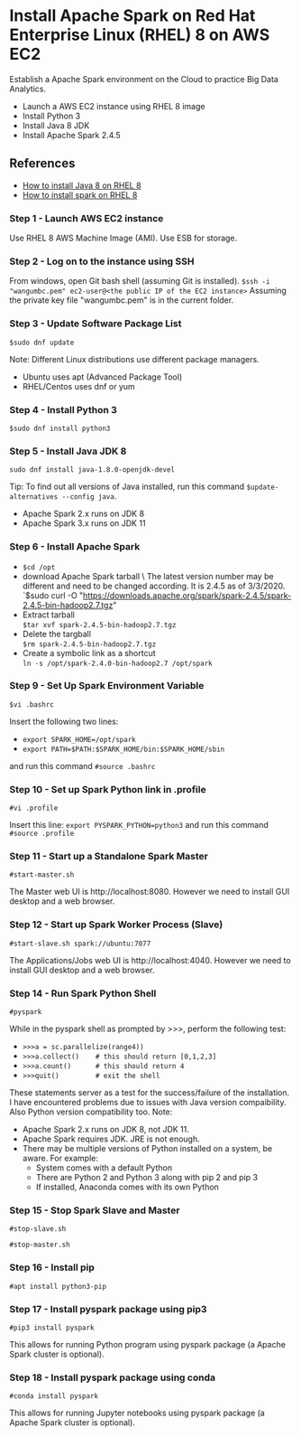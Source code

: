 # Install Apache Spark on Red Hat Enterprise Linux (RHEL) 8 on AWS EC2
Establish a Apache Spark environment on the Cloud to practice Big Data Analytics. 
- Launch a AWS EC2 instance using RHEL 8 image
- Install Python 3 
- Install Java 8 JDK
- Install Apache Spark 2.4.5

## References
- [How to install Java 8 on RHEL 8](https://www.tecmint.com/install-java-on-rhel-8/)
- [How to install spark on RHEL 8](https://linuxconfig.org/how-to-install-spark-on-redhat-8)


### Step 1 - Launch AWS EC2 instance 
Use RHEL 8 AWS Machine Image (AMI). Use ESB for storage. 
### Step 2 - Log on to the instance using SSH
From windows, open Git bash shell (assuming Git is installed).
`$ssh -i "wangumbc.pem" ec2-user@<the public IP of the EC2 instance>`
Assuming the private key file "wangumbc.pem" is in the current folder.
### Step 3 - Update Software Package List
`$sudo dnf update`

Note: Different Linux distributions use different package managers. 
- Ubuntu uses apt (Advanced Package Tool)
- RHEL/Centos uses dnf or yum
### Step 4 - Install Python 3
`$sudo dnf install python3`
### Step 5 - Install Java JDK 8
`sudo dnf install java-1.8.0-openjdk-devel`

Tip: To find out all versions of Java installed, run this command `$update-alternatives --config java`. 
- Apache Spark 2.x runs on JDK 8 
- Apache Spark 3.x runs on JDK 11
### Step 6 - Install Apache Spark 
- `$cd /opt`
- download Apache Spark tarball \ 
The latest version number may be different and need to be changed according. It is 2.4.5 as of 3/3/2020. \
`$sudo curl -O "https://downloads.apache.org/spark/spark-2.4.5/spark-2.4.5-bin-hadoop2.7.tgz"
- Extract tarball \
`$tar xvf spark-2.4.5-bin-hadoop2.7.tgz`
- Delete the targball \
`$rm spark-2.4.5-bin-hadoop2.7.tgz`
- Create a symbolic link as a shortcut \
`ln -s /opt/spark-2.4.0-bin-hadoop2.7 /opt/spark`
### Step 9 - Set Up Spark Environment Variable
`$vi .bashrc` 

Insert the following two lines:
- `export SPARK_HOME=/opt/spark`
- `export PATH=$PATH:$SPARK_HOME/bin:$SPARK_HOME/sbin`

and run this command `#source .bashrc`
### Step 10 - Set up Spark Python link in .profile
`#vi .profile` 

Insert this line: `export PYSPARK_PYTHON=python3` and run this command `#source .profile`
### Step 11 - Start up a Standalone Spark Master 
`#start-master.sh`

The Master web UI is http://localhost:8080. However we need to install GUI desktop and a web browser.
### Step 12 - Start up Spark Worker Process (Slave)
`#start-slave.sh spark://ubuntu:7077`

The Applications/Jobs web UI is http://localhost:4040. However we need to install GUI desktop and a web browser.

### Step 14 - Run Spark Python Shell
`#pyspark`

While in the pyspark shell as prompted by >>>, perform the following test:
- `>>>a = sc.parallelize(range4))`
- `>>>a.collect()    # this should return [0,1,2,3]`
- `>>>a.count()      # this should return 4`
- `>>>quit()         # exit the shell`

These statements server as a test for the success/failure of the installation. I have encountered problems due to issues with Java version compaibility. Also Python version compatibility too. Note:
- Apache Spark 2.x runs on JDK 8, not JDK 11. 
- Apache Spark requires JDK. JRE is not enough.
- There may be multiple versions of Python installed on a system, be aware. For example:
    - System comes with a default Python
    - There are Python 2 and Python 3 along with pip 2 and pip 3
    - If installed, Anaconda comes with its own Python
### Step 15 - Stop Spark Slave and Master
`#stop-slave.sh`

`#stop-master.sh`

### Step 16 - Install pip
`#apt install python3-pip`

### Step 17 - Install pyspark package using pip3
`#pip3 install pyspark`

This allows for running Python program using pyspark package (a Apache Spark cluster is optional). 
### Step 18 - Install pyspark package using conda
`#conda install pyspark`

This allows for running Jupyter notebooks using pyspark package (a Apache Spark cluster is optional). 


